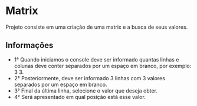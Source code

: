 # Matrix

Projeto consiste em uma criação de uma matrix e a busca de seus valores.

## Informações

   - 1° Quando iniciamos o console deve ser informado quantas linhas e colunas deve conter separados por um espaço em branco, por exemplo: 3 3.
   - 2° Posteriormente, deve ser informado 3 linhas com 3 valores separados por um espaço em branco.
   - 3° Final da última linha, selecione o valor que deseja obter.
   - 4° Será apresentado em qual posição está esse valor.